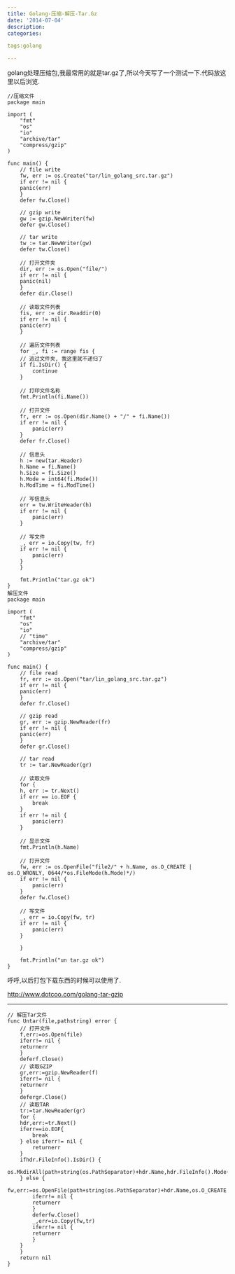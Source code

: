 ```yaml
---
title: Golang-压缩-解压-Tar.Gz
date: '2014-07-04'
description:
categories:

tags:golang

---
```


golang处理压缩包,我最常用的就是tar.gz了,所以今天写了一个测试一下.代码放这里以后浏览.

	//压缩文件
	package main
	  
	import (
	    "fmt"
	    "os"
	    "io"
	    "archive/tar"
	    "compress/gzip"
	)
	  
	func main() {
	    // file write
	    fw, err := os.Create("tar/lin_golang_src.tar.gz")
	    if err != nil {
		panic(err)
	    }
	    defer fw.Close()
	  
	    // gzip write
	    gw := gzip.NewWriter(fw)
	    defer gw.Close()
	  
	    // tar write
	    tw := tar.NewWriter(gw)
	    defer tw.Close()
	  
	    // 打开文件夹
	    dir, err := os.Open("file/")
	    if err != nil {
		panic(nil)
	    }
	    defer dir.Close()
	  
	    // 读取文件列表
	    fis, err := dir.Readdir(0)
	    if err != nil {
		panic(err)
	    }
	  
	    // 遍历文件列表
	    for _, fi := range fis {
		// 逃过文件夹, 我这里就不递归了
		if fi.IsDir() {
		    continue
		}
	  
		// 打印文件名称
		fmt.Println(fi.Name())
	  
		// 打开文件
		fr, err := os.Open(dir.Name() + "/" + fi.Name())
		if err != nil {
		    panic(err)
		}
		defer fr.Close()
	  
		// 信息头
		h := new(tar.Header)
		h.Name = fi.Name()
		h.Size = fi.Size()
		h.Mode = int64(fi.Mode())
		h.ModTime = fi.ModTime()
	  
		// 写信息头
		err = tw.WriteHeader(h)
		if err != nil {
		    panic(err)
		}
	  
		// 写文件
		_, err = io.Copy(tw, fr)
		if err != nil {
		    panic(err)
		}
	    }
	  
	    fmt.Println("tar.gz ok")
	}
	解压文件
	package main
	  
	import (
	    "fmt"
	    "os"
	    "io"
	    // "time"
	    "archive/tar"
	    "compress/gzip"
	)
	  
	func main() {
	    // file read
	    fr, err := os.Open("tar/lin_golang_src.tar.gz")
	    if err != nil {
		panic(err)
	    }
	    defer fr.Close()
	  
	    // gzip read
	    gr, err := gzip.NewReader(fr)
	    if err != nil {
		panic(err)
	    }
	    defer gr.Close()
	  
	    // tar read
	    tr := tar.NewReader(gr)
	  
	    // 读取文件
	    for {
		h, err := tr.Next()
		if err == io.EOF {
		    break
		}
		if err != nil {
		    panic(err)
		}
	  
		// 显示文件
		fmt.Println(h.Name)
	  
		// 打开文件
		fw, err := os.OpenFile("file2/" + h.Name, os.O_CREATE | os.O_WRONLY, 0644/*os.FileMode(h.Mode)*/)
		if err != nil {
		    panic(err)
		}
		defer fw.Close()
	  
		// 写文件
		_, err = io.Copy(fw, tr)
		if err != nil {
		    panic(err)
		}
		  
	    }
	  
	    fmt.Println("un tar.gz ok")
	}

呼呼,以后打包下载东西的时候可以使用了.

http://www.dotcoo.com/golang-tar-gzip

--------------------------------------------------------------------------------

	// 解压Tar文件
	func Untar(file,pathstring) error {
	    // 打开文件
	    f,err:=os.Open(file)
	    iferr!= nil {
		returnerr
	    }
	    deferf.Close()
	    // 读取GZIP
	    gr,err:=gzip.NewReader(f)
	    iferr!= nil {
		returnerr
	    }
	    defergr.Close()
	    // 读取TAR
	    tr:=tar.NewReader(gr)
	    for {
		hdr,err:=tr.Next()
		iferr==io.EOF{
		    break
		} else iferr!= nil {
		    returnerr
		}
		ifhdr.FileInfo().IsDir() {
		    os.MkdirAll(path+string(os.PathSeparator)+hdr.Name,hdr.FileInfo().Mode())
		} else {
		    fw,err:=os.OpenFile(path+string(os.PathSeparator)+hdr.Name,os.O_CREATE|os.O_WRONLY|os.O_TRUNC,hdr.FileInfo().Mode())
		    iferr!= nil {
			returnerr
		    }
		    deferfw.Close()
		    _,err=io.Copy(fw,tr)
		    iferr!= nil {
			returnerr
		    }
		}
	    }
	    return nil
	}


